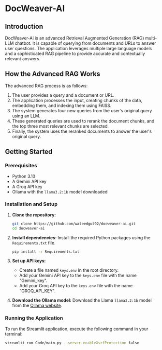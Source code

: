 # DocWeaver-AI

## Introduction

DocWeaver-AI is an advanced Retrieval Augmented Generation (RAG) multi-LLM chatbot. It is capable of querying from documents and URLs to answer user questions. The application leverages multiple large language models and a sophisticated RAG pipeline to provide accurate and contextually relevant answers.

## How the Advanced RAG Works

The advanced RAG process is as follows:

1.  The user provides a query and a document or URL.
2.  The application processes the input, creating chunks of the data, embedding them, and indexing them using FAISS.
3.  The system generates four new queries from the user's original query using an LLM.
4.  These generated queries are used to rerank the document chunks, and the top three most relevant chunks are selected.
5.  Finally, the system uses the reranked documents to answer the user's original query.

## Getting Started

### Prerequisites

  * Python 3.10
  * A Gemini API key
  * A Groq API key
  * Ollama with the `llama3.2:1b` model downloaded

### Installation and Setup

1.  **Clone the repository:**

    ```bash
    git clone https://github.com/waleedgul92/docweaver-ai.git
    cd docweaver-ai
    ```

2.  **Install dependencies:**
    Install the required Python packages using the `Requirements.txt` file.

    ```bash
    pip install -r Requirements.txt
    ```

3.  **Set up API keys:**

      * Create a file named `keys.env` in the root directory.
      * Add your Gemini API key to the `keys.env` file with the name "Gemini\_key".
      * Add your Groq API key to the `keys.env` file with the name "GROQ\_API\_KEY".

4.  **Download the Ollama model:**
    Download the Llama `llama3.2:1b` model from the [Ollama website](https://ollama.com).

### Running the Application

To run the Streamlit application, execute the following command in your terminal:

```bash
streamlit run Code/main.py --server.enableXsrfProtection false
```
